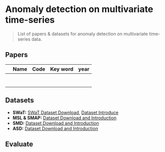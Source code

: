 # Anomaly detection on multivariate time-series

> List of papers & datasets for anomaly detection on multivariate time-series data.

## Papers
|   | Name | Code | Key word | year  |
|---|------|------|----------|---|
|   |      |      |          |   |
|   |      |      |          |   |
|   |      |      |          |   |
|   |      |      |          |   |
|   |      |      |          |   |
|   |      |      |          |   |
|   |      |      |          |   |

## Datasets
- **SWaT:** [SWaT Dataset Download](https://itrust.sutd.edu.sg/itrust-labs_datasets/), [Dataset Introduce](https://itrust.sutd.edu.sg/itrust-labs-home/itrust-labs_swat/)
- **MSL & SMAP:** [Dataset Download and Introduction](https://github.com/khundman/telemanom)
- **SMD:** [Dataset Download and Introduction](https://github.com/NetManAIOps/OmniAnomaly)
- **ASD:** [Dataset Download and Introduction](https://github.com/zhhlee/InterFusion/tree/main/data)
## Evaluate

